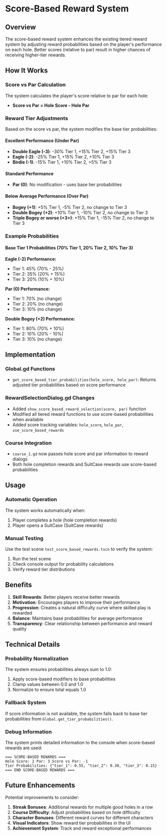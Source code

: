 # Score-Based Reward System

## Overview

The score-based reward system enhances the existing tiered reward system by adjusting reward probabilities based on the player's performance on each hole. Better scores (relative to par) result in higher chances of receiving higher-tier rewards.

## How It Works

### Score vs Par Calculation

The system calculates the player's score relative to par for each hole:
- **Score vs Par = Hole Score - Hole Par**

### Reward Tier Adjustments

Based on the score vs par, the system modifies the base tier probabilities:

#### Excellent Performance (Under Par)
- **Double Eagle (-3)**: -30% Tier 1, +15% Tier 2, +15% Tier 3
- **Eagle (-2)**: -25% Tier 1, +15% Tier 2, +10% Tier 3
- **Birdie (-1)**: -15% Tier 1, +10% Tier 2, +5% Tier 3

#### Standard Performance
- **Par (0)**: No modification - uses base tier probabilities

#### Below Average Performance (Over Par)
- **Bogey (+1)**: +5% Tier 1, -5% Tier 2, no change to Tier 3
- **Double Bogey (+2)**: +10% Tier 1, -10% Tier 2, no change to Tier 3
- **Triple Bogey or worse (+3+)**: +15% Tier 1, -15% Tier 2, no change to Tier 3

### Example Probabilities

#### Base Tier 1 Probabilities (70% Tier 1, 20% Tier 2, 10% Tier 3)

**Eagle (-2) Performance:**
- Tier 1: 45% (70% - 25%)
- Tier 2: 35% (20% + 15%)
- Tier 3: 20% (10% + 10%)

**Par (0) Performance:**
- Tier 1: 70% (no change)
- Tier 2: 20% (no change)
- Tier 3: 10% (no change)

**Double Bogey (+2) Performance:**
- Tier 1: 80% (70% + 10%)
- Tier 2: 10% (20% - 10%)
- Tier 3: 10% (no change)

## Implementation

### Global.gd Functions

- `get_score_based_tier_probabilities(hole_score, hole_par)`: Returns adjusted tier probabilities based on score performance

### RewardSelectionDialog.gd Changes

- Added `show_score_based_reward_selection(score, par)` function
- Modified all tiered reward functions to use score-based probabilities when available
- Added score tracking variables: `hole_score`, `hole_par`, `use_score_based_rewards`

### Course Integration

- `course_1.gd` now passes hole score and par information to reward dialogs
- Both hole completion rewards and SuitCase rewards use score-based probabilities

## Usage

### Automatic Operation

The system works automatically when:
1. Player completes a hole (hole completion rewards)
2. Player opens a SuitCase (SuitCase rewards)

### Manual Testing

Use the test scene `test_score_based_rewards.tscn` to verify the system:
1. Run the test scene
2. Check console output for probability calculations
3. Verify reward tier distributions

## Benefits

1. **Skill Rewards**: Better players receive better rewards
2. **Motivation**: Encourages players to improve their performance
3. **Progression**: Creates a natural difficulty curve where skilled play is rewarded
4. **Balance**: Maintains base probabilities for average performance
5. **Transparency**: Clear relationship between performance and reward quality

## Technical Details

### Probability Normalization

The system ensures probabilities always sum to 1.0:
1. Apply score-based modifiers to base probabilities
2. Clamp values between 0.0 and 1.0
3. Normalize to ensure total equals 1.0

### Fallback System

If score information is not available, the system falls back to base tier probabilities from `Global.get_tier_probabilities()`.

### Debug Information

The system prints detailed information to the console when score-based rewards are used:
```
=== SCORE-BASED REWARDS ===
Hole Score: 2 Par: 3 Score vs Par: -1
Tier Probabilities: {"tier_1": 0.55, "tier_2": 0.30, "tier_3": 0.15}
=== END SCORE-BASED REWARDS ===
```

## Future Enhancements

Potential improvements to consider:
1. **Streak Bonuses**: Additional rewards for multiple good holes in a row
2. **Course Difficulty**: Adjust probabilities based on hole difficulty
3. **Character Bonuses**: Different reward curves for different characters
4. **Visual Indicators**: Show reward tier probabilities in the UI
5. **Achievement System**: Track and reward exceptional performances 
